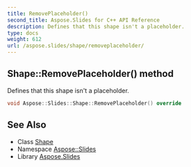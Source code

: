 ```yaml
---
title: RemovePlaceholder()
second_title: Aspose.Slides for C++ API Reference
description: Defines that this shape isn't a placeholder.
type: docs
weight: 612
url: /aspose.slides/shape/removeplaceholder/
---
```

## Shape::RemovePlaceholder() method


Defines that this shape isn't a placeholder.

```cpp
void Aspose::Slides::Shape::RemovePlaceholder() override
```

## See Also

* Class [Shape](../)
* Namespace [Aspose::Slides](../../)
* Library [Aspose.Slides](../../../)